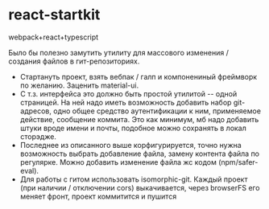 # react-startkit

webpack+react+typescript

Было бы полезно замутить утилиту для массового изменения / создания файлов в гит-репозиториях.

- Стартануть проект, взять вебпак / галп и компонениный фреймворк по желанию. Заценить material-ui.
- С т.з. интерфейса это должно быть простой утилитой -- одной страницей. На ней надо иметь возможность добавить набор git-адресов, одно общее средство аутентификации к ним, применяемое действие, сообщение коммита. Это как минимум, мб надо добавить штуки вроде имени и почты, подобное можно сохранять в локал сторэдже.
- Последнее из описанного выше корфигурируется, точно нужна возможность выбрать добавление файла, замену контента файла по регулярке. Можно добавить изменение файла жс кодом (npm/safer-eval).
- Для работы с гитом использовать isomorphic-git. Каждый проект (при наличии / отключении cors) выкачивается, через browserFS его меняет фронт, проект коммитится и пушится
